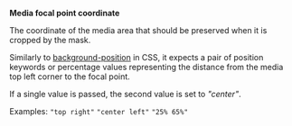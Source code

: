 **Media focal point coordinate**

The coordinate of the media area that should be preserved when it is cropped by the mask.

Similarly to [background-position](https://cssreference.io/property/background-position/) in CSS, it expects a pair of position keywords or percentage values representing the distance from the media top left corner to the focal point.

If a single value is passed, the second value is set to *"center"*.

Examples: `"top right"` `"center left"` `"25% 65%"`
